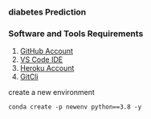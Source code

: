 ### diabetes Prediction


### Software and Tools Requirements

1. [GitHub Account](https://github.com) 
2. [VS Code IDE](https://code.visualstudio.com/)
3. [Heroku Account](https://heroku.com)
4. [GitCli](https://git-scm.com/book/en/v2/Getting-Started-The-Command-Line)

create a new environment

```
conda create -p newenv python==3.8 -y
```

